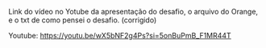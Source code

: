 Link do vídeo no Yotube da apresentação do desafio,  o arquivo do Orange, e o txt de como pensei o desafio. (corrigido)

Youtube:  https://youtu.be/wX5bNF2g4Ps?si=5onBuPmB_F1MR44T
